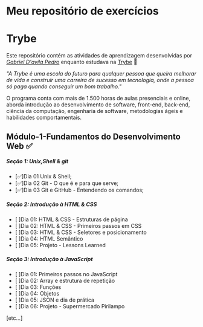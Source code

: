 # Meu repositório de exercícios
# Trybe

Este repositório contém as atividades de aprendizagem desenvolvidas por _[Gabriel D'avila Pedro](https://www.linkedin.com/in/gabriel-d-avila-a3a606272/)_ enquanto estudava na [Trybe](https://www.betrybe.com/) 🚀

_"A Trybe é uma escola do futuro para qualquer pessoa que queira melhorar de vida e construir uma carreira de sucesso em tecnologia, onde a pessoa só paga quando conseguir um bom trabalho."_

O programa conta com mais de 1.500 horas de aulas presenciais e online, aborda introdução ao desenvolvimento de software, front-end, back-end, ciência da computação, engenharia de software, metodologias ágeis e habilidades comportamentais.

## Módulo-1-Fundamentos do Desenvolvimento Web ✅

##### Seção 1: Unix,Shell & git

- [✅]Dia 01 Unix & Shell;
- [✅]Dia 02 Git - O que é e para que serve;
- [✅]Dia 03 Git e GitHub - Entendendo os comandos;

##### Seção 2: Introdução à  HTML & CSS

- [ ]Dia 01: HTML & CSS - Estruturas de página
- [ ]Dia 02: HTML & CSS - Primeiros passos em CSS
- [ ]Dia 03: HTML & CSS - Seletores e posicionamento
- [ ]Dia 04: HTML Semântico
- [ ]Dia 05: Projeto - Lessons Learned

##### Seção 3: Introdução à JavaScript

- [ ]Dia 01: Primeiros passos no JavaScript
- [ ]Dia 02: Array e estrutura de repetição
- [ ]Dia 03: Funções
- [ ]Dia 04: Objetos
- [ ]Dia 05: JSON e dia de prática
- [ ]Dia 06: Projeto - Supermercado Pirilampo

[etc...]